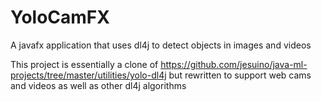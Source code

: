 # YoloCamFX
A javafx application that uses dl4j to detect objects in images and videos

This project is essentially a clone of https://github.com/jesuino/java-ml-projects/tree/master/utilities/yolo-dl4j but rewritten to support web cams and videos as well as other dl4j algorithms
